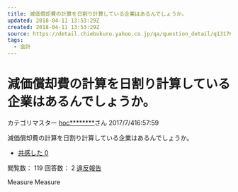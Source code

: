 ```yaml
---
title: 減価償却費の計算を日割り計算している企業はあるんでしょうか。
updated: 2018-04-11 13:53:29Z
created: 2018-04-11 13:53:29Z
source: https://detail.chiebukuro.yahoo.co.jp/qa/question_detail/q13176235688
tags:
  - 会計
---
```


# 減価償却費の計算を日割り計算している企業はあるんでしょうか。

カテゴリマスター
[hoc********](https://chiebukuro.yahoo.co.jp/my/hochiminhms)さん
2017/7/416:57:59

減価償却費の計算を日割り計算している企業はあるんでしょうか。

- [共感した 0](https://detail.chiebukuro.yahoo.co.jp/qa/question_detail/q13176235688#)

閲覧数：
119
回答数：
2
[違反報告](https://chiebukuro.yahoo.co.jp/misc/report_que.php?qid=13176235688)

Measure
Measure